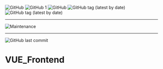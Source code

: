 <img alt="GitHub" src="https://img.shields.io/github/license/MikeOrceis/VUE_Frontend?style=flat-square"> <img alt="GitHub 1" src="https://img.shields.io/github/repo-size/MikeOrceis/VUE_Frontend?style=flat-square">
<img alt="GitHub " src="https://img.shields.io/github/issues/MikeOrceis/VUE_Frontend?style=flat-square">
<img alt="GitHub tag (latest by date)" src="https://img.shields.io/github/v/tag/MikeOrceis/VUE_Frontend?style=flat-square">
<img alt="GitHub tag (latest by date)" src="https://img.shields.io/github/v/release/MikeOrceis/VUE_Frontend?include_prereleases?style=flat-square">

<hr>
<img alt="Maintenance" src="https://img.shields.io/maintenance/yes/2021">
<hr><img alt="GitHub last commit" src="https://img.shields.io/github/last-commit/MikeOrceis/VUE_Frontend?style=flat-square">

# VUE_Frontend
